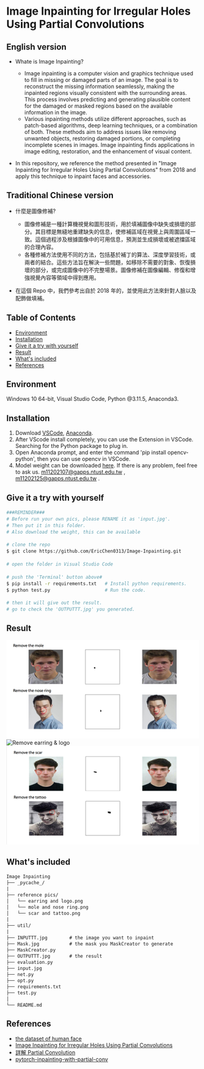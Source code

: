 # Image Inpainting for Irregular Holes Using Partial Convolutions

## English version

- Whate is Image Inpainting?

  - Image inpainting is a computer vision and graphics technique used to fill in missing or damaged parts of an image. The goal is to reconstruct the missing information seamlessly, making the inpainted regions visually consistent with the surrounding areas. This process involves predicting and generating plausible content for the damaged or masked regions based on the available information in the image.
  - Various inpainting methods utilize different approaches, such as patch-based algorithms, deep learning techniques, or a combination of both. These methods aim to address issues like removing unwanted objects, restoring damaged portions, or completing incomplete scenes in images. Image inpainting finds applications in image editing, restoration, and the enhancement of visual content.

- In this repository, we reference the method presented in "Image Inpainting for Irregular Holes Using Partial Convolutions" from 2018 and apply this technique to inpaint faces and accessories.

## Traditional Chinese version

- 什麼是圖像修補?

  - 圖像修補是一種計算機視覺和圖形技術，用於填補圖像中缺失或損壞的部分。其目標是無縫地重建缺失的信息，使修補區域在視覺上與周圍區域一致。這個過程涉及根據圖像中的可用信息，預測並生成損壞或被遮擋區域的合理內容。
  - 各種修補方法使用不同的方法，包括基於補丁的算法、深度學習技術，或兩者的結合。這些方法旨在解決一些問題，如移除不需要的對象、恢復損壞的部分，或完成圖像中的不完整場景。圖像修補在圖像編輯、修復和增強視覺內容等領域中得到應用。

- 在這個 Repo 中，我們參考出自於 2018 年的<Image Inpainting for Irregular Holes Using Partial Convolutions>，並使用此方法來針對人臉以及配飾做填補。

## Table of Contents

- [Environment](#environment)
- [Installation](#installation)
- [Give it a try with yourself](#give-it-a-try-with-yourself)
- [Result](#result)
- [What's included](#whats-included)
- [References](#references)

## Environment

Windows 10 64-bit, Visual Studio Code, Python @3.11.5, Anaconda3.

## Installation

1. Download [VSCode](https://code.visualstudio.com/Download), [Anaconda](https://www.anaconda.com/download).
2. After VScode install completely, you can use the Extension in VSCode. Searching for the Python package to plug in.
3. Open Anaconda prompt, and enter the command 'pip install opencv-python', then you can use opencv in VSCode.
4. Model weight can be downloaded [here](https://drive.google.com/file/d/1PgcE4hNlf7ML5H68wd5nXwQXa9YBKGzO/view). If there is any problem, feel free to ask us.
   m11202107@gapps.ntust.edu.tw , m11202125@gapps.ntust.edu.tw .

## Give it a try with yourself

```bash
###REMINDER###
# Before run your own pics, please RENAME it as 'input.jpg'.
# Then put it in this folder.
# Also download the weight, this can be available

# clone the repo
$ git clone https://github.com/EricChen0313/Image-Inpainting.git

# open the folder in Visual Studio Code

# push the 'Terminal' button above#
$ pip install -r requirements.txt   # Install python requirements.
$ python test.py                    # Run the code.

# then it will give out the result.
# go to check the 'OUTPUTTT.jpg' you generated.
```

## Result

![Remove mole & nose ring](https://github.com/EricChen0313/Image-Inpainting/blob/main/Image%20Inpainting/reference%20pics/mole%20and%20nose%20ring.png)
![Remove earring & logo](https://github.com/EricChen0313/Image-Inpainting/blob/main/Image%20Inpainting/reference%20pics/earring%20and%20logo.pngg)
![Remove scar & tattoo](https://github.com/EricChen0313/Image-Inpainting/blob/main/Image%20Inpainting/reference%20pics/scar%20and%20tattoo.png)

## What's included

```
Image Inpainting
├── _pycache_/
|
├── reference pics/
│   └── earring and logo.png
│   └── mole and nose ring.png
│   └── scar and tattoo.png
|
├── util/
|
├── INPUTTT.jpg        # the image you want to inpaint
├── Mask.jpg           # the mask you MaskCreator to generate
├── MaskCreator.py
├── OUTPUTTT.jpg       # the result
├── evaluation.py
├── input.jpg
├── net.py
├── opt.py
├── requirements.txt
├── test.py
│
└── README.md
```

## References

- [the dataset of human face](https://www.kaggle.com/datasets/ashwingupta3012/human-faces)
- [Image Inpainting for Irregular Holes Using Partial Convolutions](https://arxiv.org/pdf/1804.07723.pdf)
- [詳解 Partial Convolution](https://zhuanlan.zhihu.com/p/519446359)
- [pytorch-inpainting-with-partial-conv](https://github.com/naoto0804/pytorch-inpainting-with-partial-conv)
